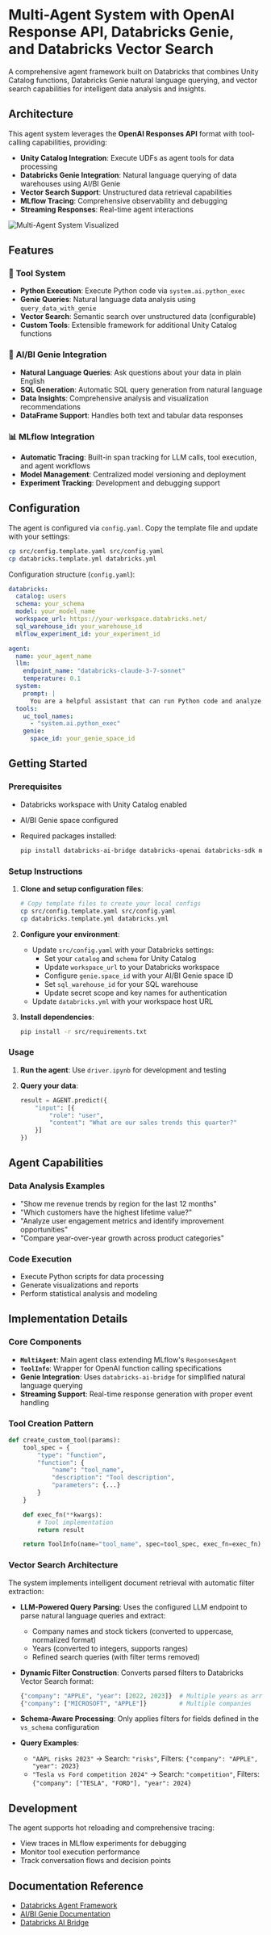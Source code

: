 # Multi-Agent System with OpenAI Response API, Databricks Genie, and Databricks Vector Search

A comprehensive agent framework built on Databricks that combines Unity Catalog functions, Databricks Genie natural language querying, and vector search capabilities for intelligent data analysis and insights.

## Architecture

This agent system leverages the **OpenAI Responses API** format with tool-calling capabilities, providing:

- **Unity Catalog Integration**: Execute UDFs as agent tools for data processing
- **Databricks Genie Integration**: Natural language querying of data warehouses using AI/BI Genie
- **Vector Search Support**: Unstructured data retrieval capabilities
- **MLflow Tracing**: Comprehensive observability and debugging
- **Streaming Responses**: Real-time agent interactions

![Multi-Agent System Visualized](./architecture.png)

## Features

### 🔧 **Tool System**

- **Python Execution**: Execute Python code via `system.ai.python_exec`
- **Genie Queries**: Natural language data analysis using `query_data_with_genie`
- **Vector Search**: Semantic search over unstructured data (configurable)
- **Custom Tools**: Extensible framework for additional Unity Catalog functions

### 🧠 **AI/BI Genie Integration**

- **Natural Language Queries**: Ask questions about your data in plain English
- **SQL Generation**: Automatic SQL query generation from natural language
- **Data Insights**: Comprehensive analysis and visualization recommendations
- **DataFrame Support**: Handles both text and tabular data responses

### 📊 **MLflow Integration**

- **Automatic Tracing**: Built-in span tracking for LLM calls, tool execution, and agent workflows
- **Model Management**: Centralized model versioning and deployment
- **Experiment Tracking**: Development and debugging support

## Configuration

The agent is configured via `config.yaml`. Copy the template file and update with your settings:

```bash
cp src/config.template.yaml src/config.yaml
cp databricks.template.yml databricks.yml
```

Configuration structure (`config.yaml`):

```yaml
databricks:
  catalog: users
  schema: your_schema
  model: your_model_name
  workspace_url: https://your-workspace.databricks.net/
  sql_warehouse_id: your_warehouse_id
  mlflow_experiment_id: your_experiment_id

agent:
  name: your_agent_name
  llm:
    endpoint_name: "databricks-claude-3-7-sonnet" 
    temperature: 0.1
  system:
    prompt: |
      You are a helpful assistant that can run Python code and analyze data.
  tools:
    uc_tool_names:
      - "system.ai.python_exec"
    genie:
      space_id: your_genie_space_id
```

## Getting Started

### Prerequisites

- Databricks workspace with Unity Catalog enabled
- AI/BI Genie space configured
- Required packages installed:

  ```bash
  pip install databricks-ai-bridge databricks-openai databricks-sdk mlflow
  ```

### Setup Instructions

1. **Clone and setup configuration files**:

   ```bash
   # Copy template files to create your local configs
   cp src/config.template.yaml src/config.yaml
   cp databricks.template.yml databricks.yml
   ```

2. **Configure your environment**:
   - Update `src/config.yaml` with your Databricks settings:
     - Set your `catalog` and `schema` for Unity Catalog
     - Update `workspace_url` to your Databricks workspace
     - Configure `genie.space_id` with your AI/BI Genie space ID
     - Set `sql_warehouse_id` for your SQL warehouse
     - Update secret scope and key names for authentication
   - Update `databricks.yml` with your workspace host URL

3. **Install dependencies**:

   ```bash
   pip install -r src/requirements.txt
   ```

### Usage

1. **Run the agent**: Use `driver.ipynb` for development and testing
2. **Query your data**:

   ```python
   result = AGENT.predict({
       "input": [{
           "role": "user", 
           "content": "What are our sales trends this quarter?"
       }]
   })
   ```

## Agent Capabilities

### Data Analysis Examples

- "Show me revenue trends by region for the last 12 months"
- "Which customers have the highest lifetime value?"
- "Analyze user engagement metrics and identify improvement opportunities"
- "Compare year-over-year growth across product categories"

### Code Execution

- Execute Python scripts for data processing
- Generate visualizations and reports
- Perform statistical analysis and modeling

## Implementation Details

### Core Components

- **`MultiAgent`**: Main agent class extending MLflow's `ResponsesAgent`
- **`ToolInfo`**: Wrapper for OpenAI function calling specifications
- **Genie Integration**: Uses `databricks-ai-bridge` for simplified natural language querying
- **Streaming Support**: Real-time response generation with proper event handling

### Tool Creation Pattern

```python
def create_custom_tool(params):
    tool_spec = {
        "type": "function",
        "function": {
            "name": "tool_name",
            "description": "Tool description",
            "parameters": {...}
        }
    }

    def exec_fn(**kwargs):
        # Tool implementation
        return result

    return ToolInfo(name="tool_name", spec=tool_spec, exec_fn=exec_fn)
```

### Vector Search Architecture

The system implements intelligent document retrieval with automatic filter extraction:

- **LLM-Powered Query Parsing**: Uses the configured LLM endpoint to parse natural language queries and extract:
  - Company names and stock tickers (converted to uppercase, normalized format)
  - Years (converted to integers, supports ranges)
  - Refined search queries (with filter terms removed)

- **Dynamic Filter Construction**: Converts parsed filters to Databricks Vector Search format:

  ```python
  {"company": "APPLE", "year": [2022, 2023]}  # Multiple years as array
  {"company": ["MICROSOFT", "APPLE"]}         # Multiple companies
  ```

- **Schema-Aware Processing**: Only applies filters for fields defined in the `vs_schema` configuration

- **Query Examples**:
  - `"AAPL risks 2023"` → Search: `"risks"`, Filters: `{"company": "APPLE", "year": 2023}`
  - `"Tesla vs Ford competition 2024"` → Search: `"competition"`, Filters: `{"company": ["TESLA", "FORD"], "year": 2024}`

## Development

The agent supports hot reloading and comprehensive tracing:

- View traces in MLflow experiments for debugging
- Monitor tool execution performance
- Track conversation flows and decision points

## Documentation Reference

- [Databricks Agent Framework](https://docs.databricks.com/aws/en/notebooks/source/generative-ai/responses-agent-fmapi.html)
- [AI/BI Genie Documentation](https://docs.databricks.com/aws/en/genie/conversation-api)
- [Databricks AI Bridge](https://api-docs.databricks.com/python/databricks-ai-bridge/latest/)
